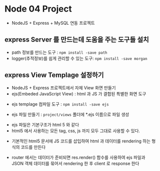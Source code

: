 # Node 04 Project

- NodeJS + Express + MySQL 연동 프로젝트

## express Server 를 만드는데 도움을 주는 도구들 설치

- path 정보를 만드는 도구 : `npm install -save path`
- logger(추적정보)를 쉽게 관리할 수 있는 도구: `npm install -save morgan`

## express View Templage 설정하기

- NodeJS + Express 프로젝트에서 자체 View 화면 만들기
- ejs(Embeded JavaScript View) : html 과 JS 가 결합된 특별한 화면 도구

* ejs templage 컴파일 도구 : `npm install -save ejs`

- ejs 파일 만들기 : `project/views` 폴더에 \*.ejs 이름으로 파일 생성

* ejs 파일은 기본구조가 html 5 와 같다
* html5 에서 사용하는 모든 tag, css, js 까지 모두 그대로 사용할 수 있다.

- 기본적인 html5 문서에 JS 코드를 삽입하여 html 과 데이터를 rendering 하는 형식의 코드를 만든다

- router 에서는 데이터가 준비되면 res.render() 함수를 사용하여 ejs 파일과 JSON 객체 데이터를 묶어서 rendering 한 후
  client 로 response 한다
